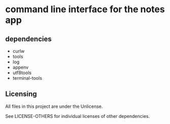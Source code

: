# command line interface for the notes app 

## dependencies

- curlw
- tools
- log
- appenv
- utf8tools
- terminal-tools

## Licensing

All files in this project are under the Unlicense. 

See LICENSE-OTHERS for individual licenses of other dependencies.


